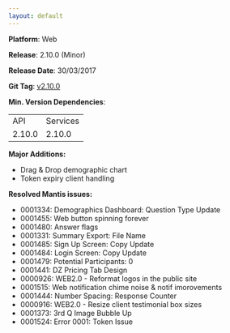 ```yaml
---
layout: default
---
```


**Platform**: Web

**Release**: 2.10.0 (Minor)

**Release Date**: 30/03/2017

**Git Tag**: [v2.10.0](https://github.com/OnePulse/onepulse-v2-web/releases/tag/v2.10.0)

**Min. Version Dependencies**:

<table>
  <tr>
    <td>API</td>
    <td>Services</td>
  </tr>
  <tr>
    <td>2.10.0</td>
    <td>2.10.0</td>
  </tr>
</table>

**Major Additions:**
*   Drag & Drop demographic chart
*   Token expiry client handling

**Resolved Mantis issues:**
*   0001334: Demographics Dashboard: Question Type Update
*   0001455: Web button spinning forever
*   0001480: Answer flags
*   0001331: Summary Export: File Name
*   0001485: Sign Up Screen: Copy Update
*   0001484: Login Screen: Copy Update
*   0001479: Potential Participants: 0
*   0001441: DZ Pricing Tab Design
*   0000926: WEB2.0 - Reformat logos in the public site
*   0001515: Web notification chime noise & notif imorovements
*   0001444: Number Spacing: Response Counter
*   0000916: WEB2.0 - Resize client testimonial box sizes
*   0001373: 3rd Q Image Bubble Up
*   0001524: Error 0001: Token Issue